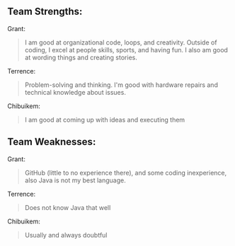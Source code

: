 ## Team Strengths: 

Grant:
> I am good at organizational code, loops, and creativity. Outside of coding, I excel at people skills, sports, and having fun. I also am good at wording things and creating stories.

Terrence:
> Problem-solving and thinking. I'm good with hardware repairs and technical knowledge about issues.

Chibuikem:
> I am good at coming up with ideas and executing them

## Team Weaknesses: 

Grant: 
> GitHub (little to no experience there), and some coding inexperience, also Java is not my best language.

Terrence:
> Does not know Java that well

Chibuikem:
> Usually and always doubtful